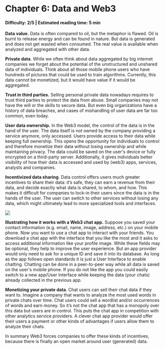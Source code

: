 # Chapter 6: Data and Web3
#### Difficulty: **2/5** \| Estimated reading time: **5 min**

<dialog character="jellyfish">The Web3 space extends the field of possibilities. And by now we start to meet funky new creatures in our diving descent.</dialog>

**Data value.** Data is often compared to oil, but the metaphor is flawed. Oil is burnt to release energy and can be found in nature. But data is generated and does not get wasted when consumed. The real value is available when analyzed and aggregated with other data.

**Private data**. While we often think about data aggregated by big internet companies we forget about the potential of the unstructured and unshared data of individuals. Think about all those mobile phone users who have hundreds of pictures that could be used to train algorithms. Currently, this data cannot be monetized, but it would have value if it would be aggregated.

**Trust in third parties.** Selling personal private data nowadays requires to trust third parties to protect the data from abuse. Small companies may not have the will or the skills to secure data. But even big organizations have a history of data breaches, and cases of mishandling of user data are far too common, even today.

**User data ownership.** In the Web3 model, the control of the data is in the hand of the user. The data itself is not owned by the company providing a service anymore, only accessed. Users provide access to their data while keeping full ownership. This opens the opportunity for individuals to control and therefore monetize their data without losing ownership and while maintaining privacy. The data could be saved on the user's device or fully encrypted on a third-party server. Additionally, it gives individuals better visibility of how their data is accessed and used by (web3) apps, services, analysts and companies.

**Incentivized data sharing**. Data control offers users much greater incentives to share their data: it’s safe, they can earn a revenue from their data, and decide exactly what data is shared, to whom, and how. This makes it difficult for companies to lock-in their users since the data is in the hands of the user. The user can switch to other services without losing any data, which might ultimately lead to more specialized tools and interfaces.

<img src="/images/chapter6_0.png" />

**Illustrating how it works with a Web3 chat app.** Suppose you saved your contact information (e.g. email, name, image, address, etc.) on your mobile phone. Now you want to use a chat app to interact with your friends. You download a chat app with the interface that you like the most and it asks to access additional information like your profile image. While these fields may be optional, they help to improve the user experience. But an app provider would only need to ask for a unique ID and save it into its database. As long as the app follows open standards it is just a User Interface to enable chatting. Chatting can be done in a peer-to-peer way while all data is saved on the user's mobile phone. If you do not like the app you could easily switch to a new app/User Interface while keeping the data (your chats) already collected in the previous app.

**Monetizing your private data**. Chat users can sell their chat data if they want to. Imagine a company that wants to analyze the most used words in private chats over time. Chat users could sell a wordlist and/or occurrences of words and earn money. So it’s not the chat app that has a monopoly over this data but users are in control. This puts the chat app in competition with other analytics service providers. 
A clever chat app provider would offer their users a payment or other kinds of advantages if users allow them to analyze their chats.

In summary Web3 forces companies to offer these kinds of incentives, because there is finally an open market around user (generated) data. 
